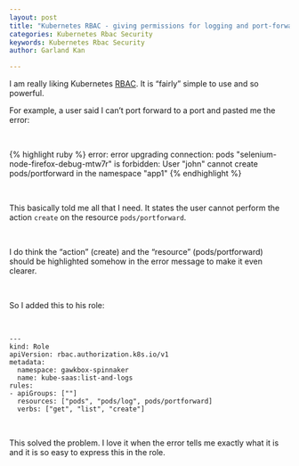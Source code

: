 ```yaml
---
layout: post
title: "Kubernetes RBAC - giving permissions for logging and port-forwarding"
categories: Kubernetes Rbac Security
keywords: Kubernetes Rbac Security
author: Garland Kan

---
```


I am really liking Kubernetes [RBAC][rbac]. It is “fairly” simple to use and so powerful.

For example, a user said I can’t port forward to a port and pasted me the error:

&nbsp;

{% highlight ruby %}
error: error upgrading connection: pods "selenium-node-firefox-debug-mtw7r" is forbidden: User "john" cannot create pods/portforward in the namespace "app1"
{% endhighlight %}

&nbsp;

This basically told me all that I need. It states the user cannot perform the action `create` on the resource `pods/portforward`.

&nbsp;

I do think the “action” (create) and the “resource” (pods/portforward) should be highlighted somehow in the error message to make it even clearer.

&nbsp;

So I added this to his role:

&nbsp;

```
---
kind: Role
apiVersion: rbac.authorization.k8s.io/v1
metadata:
  namespace: gawkbox-spinnaker
  name: kube-saas:list-and-logs
rules:
- apiGroups: [""]
  resources: ["pods", "pods/log", pods/portforward]
  verbs: ["get", "list", "create"]

```

&nbsp;

This solved the problem. I love it when the error tells me exactly what it is and it is so easy to express this in the role.


[rbac]: https://kubernetes.io/docs/reference/access-authn-authz/rbac/